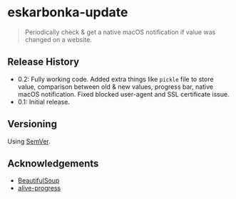 # eskarbonka-update

>Periodically check & get a native macOS notification if value was changed on a website.

<!-- Lorem ipsum dolor sit amet, consectetuer adipiscing elit. Aenean commodo ligula eget dolor. Aenean massa. Cumanos sociis natoque penatibus et magnis dis parturient montes, nascetur ridiculus mus. Donec quam felis, ultricies nec, pellentesque eu, pretium quis, sem. Nulla consequat massa quis enim. -->

<!-- ![](screenshot.png) -->

<!-- ## How to use -->

<!-- ## Roadmap

- lorem ipsum -->

## Release History

- 0.2: Fully working code. Added extra things like `pickle` file to store value, comparison between old & new values, progress bar, native macOS notification. Fixed blocked user-agent and SSL certificate issue.   
- 0.1: Initial release.

## Versioning

Using [SemVer](http://semver.org/).

<!-- ## License -->

<!-- GNU General Public License v3.0, see [LICENSE.md](https://github.com/vardecab/PROJECT/blob/master/LICENSE). -->

## Acknowledgements

- [BeautifulSoup](https://www.crummy.com/software/BeautifulSoup/)
- [alive-progress](https://github.com/rsalmei/alive-progress)

<!-- ## Contributing -->

<!-- If you found a bug or want to propose a feature, feel free to visit [the Issues page](https://github.com/USER/REPO/issues). -->